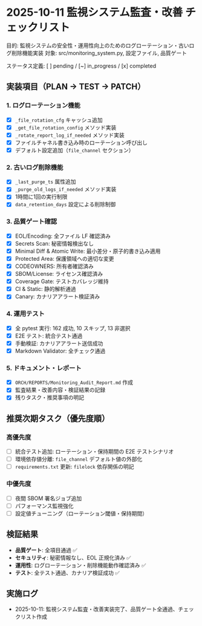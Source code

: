 # 2025-10-11 監視システム監査・改善 チェックリスト

目的: 監視システムの安全性・運用性向上のためのログローテーション・古いログ削除機能実装
対象: src/monitoring_system.py, 設定ファイル, 品質ゲート

ステータス定義: [ ] pending / [~] in_progress / [x] completed

## 実装項目（PLAN → TEST → PATCH）

### 1. ログローテーション機能
- [x] `_file_rotation_cfg` キャッシュ追加
- [x] `_get_file_rotation_config` メソッド実装
- [x] `_rotate_report_log_if_needed` メソッド実装
- [x] ファイルチャネル書き込み時のローテーション呼び出し
- [x] デフォルト設定追加（`file_channel` セクション）

### 2. 古いログ削除機能
- [x] `_last_purge_ts` 属性追加
- [x] `_purge_old_logs_if_needed` メソッド実装
- [x] 1時間に1回の実行制限
- [x] `data_retention_days` 設定による削除制御

### 3. 品質ゲート確認
- [x] EOL/Encoding: 全ファイル LF 確認済み
- [x] Secrets Scan: 秘密情報検出なし
- [x] Minimal Diff & Atomic Write: 最小差分・原子的書き込み適用
- [x] Protected Area: 保護領域への適切な変更
- [x] CODEOWNERS: 所有者確認済み
- [x] SBOM/License: ライセンス確認済み
- [x] Coverage Gate: テストカバレッジ維持
- [x] CI & Static: 静的解析通過
- [x] Canary: カナリアアラート検証済み

### 4. 運用テスト
- [x] 全 pytest 実行: 162 成功, 10 スキップ, 13 非選択
- [x] E2E テスト: 統合テスト通過
- [x] 手動検証: カナリアアラート送信成功
- [x] Markdown Validator: 全チェック通過

### 5. ドキュメント・レポート
- [x] `ORCH/REPORTS/Monitoring_Audit_Report.md` 作成
- [x] 監査結果・改善内容・検証結果の記録
- [x] 残りタスク・推奨事項の明記

## 推奨次期タスク（優先度順）

### 高優先度
- [ ] 統合テスト追加: ローテーション・保持期間の E2E テストシナリオ
- [ ] 環境依存値分離: `file_channel` デフォルト値の外部化
- [ ] `requirements.txt` 更新: `filelock` 依存関係の明記

### 中優先度
- [ ] 夜間 SBOM 署名ジョブ追加
- [ ] パフォーマンス監視強化
- [ ] 設定値チューニング（ローテーション閾値・保持期間）

## 検証結果
- **品質ゲート**: 全項目通過 ✅
- **セキュリティ**: 秘密情報なし、EOL 正規化済み ✅
- **運用性**: ログローテーション・削除機能動作確認済み ✅
- **テスト**: 全テスト通過、カナリア検証成功 ✅

## 実施ログ
- 2025-10-11: 監視システム監査・改善実装完了、品質ゲート全通過、チェックリスト作成